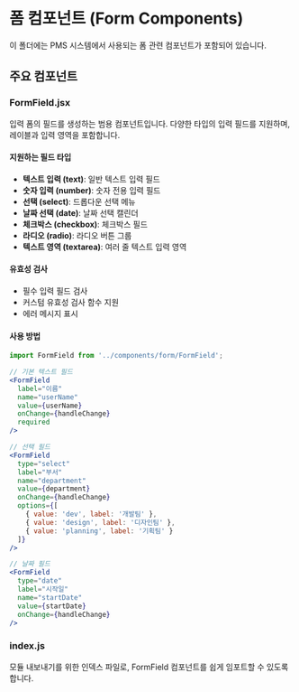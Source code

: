 # 폼 컴포넌트 (Form Components)

이 폴더에는 PMS 시스템에서 사용되는 폼 관련 컴포넌트가 포함되어 있습니다.

## 주요 컴포넌트

### FormField.jsx

입력 폼의 필드를 생성하는 범용 컴포넌트입니다. 다양한 타입의 입력 필드를 지원하며, 레이블과 입력 영역을 포함합니다.

#### 지원하는 필드 타입
- **텍스트 입력 (text)**: 일반 텍스트 입력 필드
- **숫자 입력 (number)**: 숫자 전용 입력 필드
- **선택 (select)**: 드롭다운 선택 메뉴
- **날짜 선택 (date)**: 날짜 선택 캘린더
- **체크박스 (checkbox)**: 체크박스 필드
- **라디오 (radio)**: 라디오 버튼 그룹
- **텍스트 영역 (textarea)**: 여러 줄 텍스트 입력 영역

#### 유효성 검사
- 필수 입력 필드 검사
- 커스텀 유효성 검사 함수 지원
- 에러 메시지 표시

#### 사용 방법
```jsx
import FormField from '../components/form/FormField';

// 기본 텍스트 필드
<FormField
  label="이름"
  name="userName"
  value={userName}
  onChange={handleChange}
  required
/>

// 선택 필드
<FormField
  type="select"
  label="부서"
  name="department"
  value={department}
  onChange={handleChange}
  options={[
    { value: 'dev', label: '개발팀' },
    { value: 'design', label: '디자인팀' },
    { value: 'planning', label: '기획팀' }
  ]}
/>

// 날짜 필드
<FormField
  type="date"
  label="시작일"
  name="startDate"
  value={startDate}
  onChange={handleChange}
/>
```

### index.js

모듈 내보내기를 위한 인덱스 파일로, FormField 컴포넌트를 쉽게 임포트할 수 있도록 합니다. 